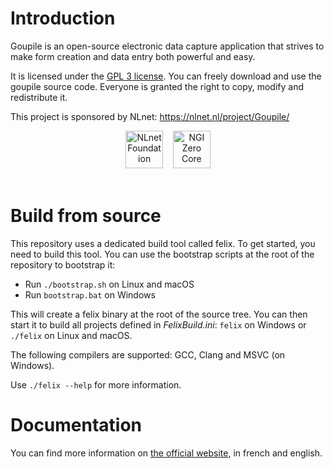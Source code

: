 # Introduction

Goupile is an open-source electronic data capture application that strives to make form creation and data entry both powerful and easy.

It is licensed under the [GPL 3 license](https://www.gnu.org/licenses/#GPL). You can freely download and use the goupile source code. Everyone is granted the right to copy, modify and redistribute it.

This project is sponsored by NLnet: https://nlnet.nl/project/Goupile/

<div align="center">
    <a href="https://nlnet.nl/" style="border-bottom-color: transparent;"><img src="https://codeberg.org/Koromix/rygel/raw/branch/master/web/goupile.org/static/nlnet/nlnet.svg" height="60" alt="NLnet Foundation"/></a>&nbsp;&nbsp;&nbsp;
    <a href="https://nlnet.nl/" style="border-bottom-color: transparent;"><img src="https://codeberg.org/Koromix/rygel/raw/branch/master/web/goupile.org/static/nlnet/ngi0core.svg" height="60" alt="NGI Zero Core"/></a>
    <br><br>
</div>

# Build from source

This repository uses a dedicated build tool called felix. To get started, you need to build this tool. You can use the bootstrap scripts at the root of the repository to bootstrap it:

* Run `./bootstrap.sh` on Linux and macOS
* Run `bootstrap.bat` on Windows

This will create a felix binary at the root of the source tree. You can then start it to build all projects defined in *FelixBuild.ini*: `felix` on Windows or `./felix` on Linux and macOS.

The following compilers are supported: GCC, Clang and MSVC (on Windows).

Use `./felix --help` for more information.

# Documentation

You can find more information on [the official website](https://goupile.org/), in french and english.
